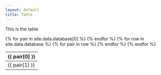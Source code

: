 ```yaml
---
layout: default
title: Table
---
```


This is the table

<!--Static table-->
<table id="datatable" class="display">
	<thead>
		<tr>
			{% for pair in site.data.database[0] %}
				<th>{{ pair[0] }}</th>
			{% endfor %}
		</tr>
	</thead>
	<tbody>
	{% for row in site.data.database %}
		<tr>
			{% for pair in row %}
				<td>{{ pair[1] }}</td>
			{% endfor %}
		</tr>
	{% endfor %}
	</tbody>
</table>

<!--Dynamic table-->
<script>
$('#datatable').DataTable({

	initComplete: function () {
		
		var api = this.api();
		var thead = $(api.table().header());
		var filterRow = $('<tr>').appendTo(thead);

		api.columns().every(function (colIdx) {
			var column = this;
			var headerText = $(column.header()).text();
			var filterCell = $('<th>').appendTo(filterRow);

			if (colIdx === 0 || colIdx === 1) {
				var select = $('<select><option value="">All ' + headerText + '</option></select>')
					.appendTo(filterCell)
					.on('change', function () {
						var val = $(this).val();
						column
							.search(val ? '^' + val + '$' : '', true, false)
							.draw();
					});
				column
					.data()
					.unique()
					.sort()
					.each(function (d, j) {
						select.append(
							'<option value="' + d + '">' + d + '</option>'
						);
					});
			} else {
				filterCell.html('&nbsp;');
			}
		});
	}

 });
</script>